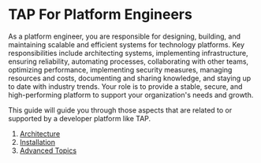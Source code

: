 # TAP For Platform Engineers

As a platform engineer, you are responsible for designing, building, and maintaining scalable and efficient systems for technology platforms. Key responsibilities include architecting systems, implementing infrastructure, ensuring reliability, automating processes, collaborating with other teams, optimizing performance, implementing security measures, managing resources and costs, documenting and sharing knowledge, and staying up to date with industry trends. Your role is to provide a stable, secure, and high-performing platform to support your organization's needs and growth.

This guide will guide you through those aspects that are related to or supported by a developer platform like TAP.

1. [Architecture](./architecture)
2. [Installation](./installation)
3. [Advanced Topics](./advanced)

